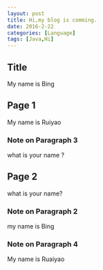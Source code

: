 ```yaml
---
layout: post
title: Hi,my blog is comming.
date: 2016-2-22
categories: [Language]
tags: [Java,Hi]
---
```


## Title
My name is Bing
## Page 1
My name is Ruiyao
### Note on Paragraph 3
what is your name ?
## Page 2
what is your name?
### Note on Paragraph 2
my name is Bing
### Note on Paragraph 4
My name is Ruaiyao
